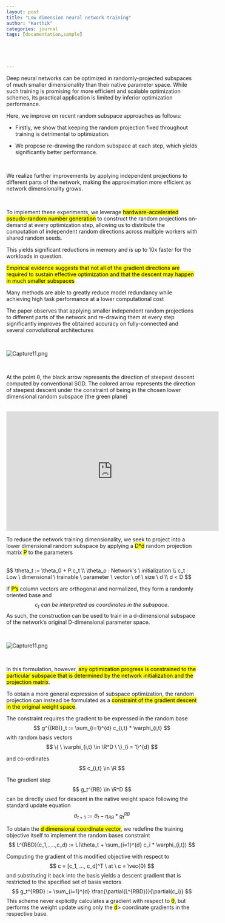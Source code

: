 ```yaml
---
layout: post
title: "Low dimension neural network training"
author: "Karthik"
categories: journal
tags: [documentation,sample]





---
```




Deep neural networks can be optimized in randomly-projected subspaces of much smaller dimensionality than their native parameter space. While such training is promising for more efficient and scalable optimization schemes, its practical application is limited by inferior optimization performance.

Here, we improve on recent random subspace approaches as follows: 

- Firstly, we show that keeping the random projection fixed throughout training is detrimental to optimization.

- We propose re-drawing the random subspace at each step, which yields significantly better performance.

<br>

We realize further improvements by applying independent projections to different parts of the network, making the approximation more efficient as network dimensionality grows.

<br>

To implement these experiments, we leverage <mark>hardware-accelerated pseudo-random number generation</mark> to construct the random projections on-demand at every optimization step, allowing us to distribute the computation of independent random directions across multiple workers with shared random seeds.

This yields significant reductions in memory and is up to 10x faster for the workloads in question.

<mark>Empirical evidence suggests that not all of the gradient directions are required to sustain effective optimization and that the descent may happen in much smaller subspaces</mark>

Many methods are able to greatly reduce model redundancy while achieving high task performance at a lower computational cost

The paper observes that applying smaller independent random projections to different parts of the network and re-drawing them at every step significantly improves the obtained accuracy on fully-connected and several convolutional architectures

<br>

![Capture11.png](https://i.postimg.cc/VL4KxNhf/Capture11.png)

<br>

At the point θ, the black arrow represents the direction of steepest descent computed by conventional SGD. The colored arrow represents the direction of steepest descent under the constraint of being in the chosen lower dimensional random subspace (the green plane)

<br>

<iframe width="560" height="315" src="https://www.youtube.com/embed/eeMJg4uI7o0" title="YouTube video player" frameborder="0" allow="accelerometer; autoplay; clipboard-write; encrypted-media; gyroscope; picture-in-picture" allowfullscreen></iframe>



<br>

To reduce the network training dimensionality, we seek to project into a lower dimensional random subspace by applying a <mark>D*d</mark> random projection matrix <mark>P</mark> to the parameters  

<br>
$$
\theta_t := \theta_0 + P.c_t
\\
\theta_o : Network's \ initialization
\\
c_t : Low \ dimensional \ trainable \ parameter \ vector \ of \ size \ d
\\ 
d < D
$$


<br>

If <mark>P’s</mark> column vectors are orthogonal and normalized, they form a randomly oriented base and 
$$
c_t \ can \ be \ interpreted \ as \ coordinates \ in \ the \ subspace.
$$
As such, the construction can be used to train in a d-dimensional subspace of the network’s original D-dimensional parameter space.

<br>

![Capture11.png](https://i.postimg.cc/Px9jz4m7/Capture11.png)



<br>

In this formulation, however, <mark>any optimization progress is constrained to the particular subspace that is determined by the network initialization and the projection matrix</mark>.



To obtain a more general expression of subspace optimization, the random projection can instead be formulated as a <mark>constraint of the gradient descent in the original weight space</mark>.



 The constraint requires the gradient to be expressed in the random base 
$$
g^{(RB)}_t := \sum_{i=1}^{d} c_{i,t} * \varphi_{i,t}
$$
with random basis vectors 
$$
\{ \ \varphi_{i,t} \in \R^D \ \}_{i = 1}^{d}
$$


and co-ordinates 
$$
c_{i,t} \in \R
$$




The gradient step 
$$
g_t^{RB} \in \R^D 
$$
can be directly used for descent in the native weight space following the standard update equation  
$$
\theta_{t+1} := \theta_t - \eta_{RB} * g_t^{RB}
$$


To obtain the <mark> d dimensional coordinate vector</mark>, we redefine the training objective itself to implement the random bases constraint
$$
L^{RBD}(c_1,.....,c_d) := L(\theta_t + \sum_{i=1}^{d} c_i * \varphi_{i,t})
$$


Computing the gradient of this modified objective with respect to 
$$
c = [c_1, ..., c_d]^T \ at \ c = \vec{0}
$$
and substituting it back into the basis yields a descent gradient that is restricted to the specified set of basis vectors
$$
g_t^{RBD} := \sum_{i=1}^{d} \frac{\partial{L^{RBD}}}{\partial{c_i}}
$$
This scheme never explicitly calculates a gradient with respect to <mark>θ</mark>, but performs the weight update using only the <mark>d</mark>> coordinate gradients in the respective base.











